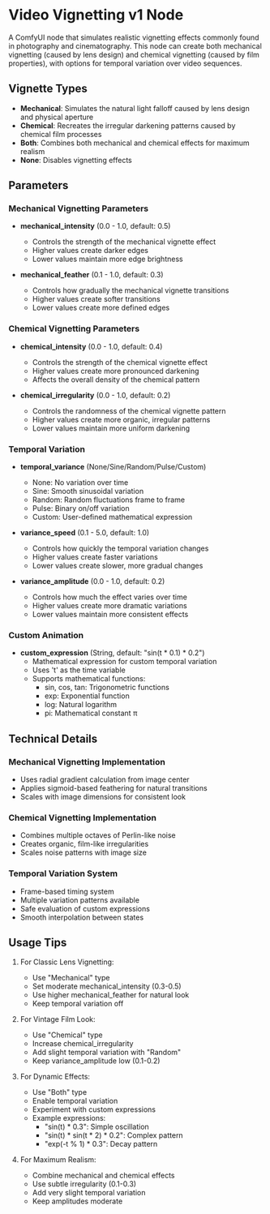 # Video Vignetting v1 Node

A ComfyUI node that simulates realistic vignetting effects commonly found in photography and cinematography. This node can create both mechanical vignetting (caused by lens design) and chemical vignetting (caused by film properties), with options for temporal variation over video sequences.

## Vignette Types

- **Mechanical**: Simulates the natural light falloff caused by lens design and physical aperture
- **Chemical**: Recreates the irregular darkening patterns caused by chemical film processes
- **Both**: Combines both mechanical and chemical effects for maximum realism
- **None**: Disables vignetting effects

## Parameters

### Mechanical Vignetting Parameters

- **mechanical_intensity** (0.0 - 1.0, default: 0.5)
  - Controls the strength of the mechanical vignette effect
  - Higher values create darker edges
  - Lower values maintain more edge brightness

- **mechanical_feather** (0.1 - 1.0, default: 0.3)
  - Controls how gradually the mechanical vignette transitions
  - Higher values create softer transitions
  - Lower values create more defined edges

### Chemical Vignetting Parameters

- **chemical_intensity** (0.0 - 1.0, default: 0.4)
  - Controls the strength of the chemical vignette effect
  - Higher values create more pronounced darkening
  - Affects the overall density of the chemical pattern

- **chemical_irregularity** (0.0 - 1.0, default: 0.2)
  - Controls the randomness of the chemical vignette pattern
  - Higher values create more organic, irregular patterns
  - Lower values maintain more uniform darkening

### Temporal Variation

- **temporal_variance** (None/Sine/Random/Pulse/Custom)
  - None: No variation over time
  - Sine: Smooth sinusoidal variation
  - Random: Random fluctuations frame to frame
  - Pulse: Binary on/off variation
  - Custom: User-defined mathematical expression

- **variance_speed** (0.1 - 5.0, default: 1.0)
  - Controls how quickly the temporal variation changes
  - Higher values create faster variations
  - Lower values create slower, more gradual changes

- **variance_amplitude** (0.0 - 1.0, default: 0.2)
  - Controls how much the effect varies over time
  - Higher values create more dramatic variations
  - Lower values maintain more consistent effects

### Custom Animation

- **custom_expression** (String, default: "sin(t * 0.1) * 0.2")
  - Mathematical expression for custom temporal variation
  - Uses 't' as the time variable
  - Supports mathematical functions:
    - sin, cos, tan: Trigonometric functions
    - exp: Exponential function
    - log: Natural logarithm
    - pi: Mathematical constant π

## Technical Details

### Mechanical Vignetting Implementation
- Uses radial gradient calculation from image center
- Applies sigmoid-based feathering for natural transitions
- Scales with image dimensions for consistent look

### Chemical Vignetting Implementation
- Combines multiple octaves of Perlin-like noise
- Creates organic, film-like irregularities
- Scales noise patterns with image size

### Temporal Variation System
- Frame-based timing system
- Multiple variation patterns available
- Safe evaluation of custom expressions
- Smooth interpolation between states

## Usage Tips

1. For Classic Lens Vignetting:
   - Use "Mechanical" type
   - Set moderate mechanical_intensity (0.3-0.5)
   - Use higher mechanical_feather for natural look
   - Keep temporal variation off

2. For Vintage Film Look:
   - Use "Chemical" type
   - Increase chemical_irregularity
   - Add slight temporal variation with "Random"
   - Keep variance_amplitude low (0.1-0.2)

3. For Dynamic Effects:
   - Use "Both" type
   - Enable temporal variation
   - Experiment with custom expressions
   - Example expressions:
     - "sin(t) * 0.3": Simple oscillation
     - "sin(t) * sin(t * 2) * 0.2": Complex pattern
     - "exp(-t % 1) * 0.3": Decay pattern

4. For Maximum Realism:
   - Combine mechanical and chemical effects
   - Use subtle irregularity (0.1-0.3)
   - Add very slight temporal variation
   - Keep amplitudes moderate
